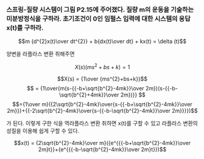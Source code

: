### 스프링-질량 시스템이 그림 P2.15에 주어졌다. 질량 m의 운동을 기술하는 미분방정식을 구하라. 초기조건이 0인 임펄스 입력에 대한 시스템의 응답 x(t)를 구하라.

$$m {d^{2}x(t)\over dt^{2}} + b{dx(t)\over dt} + kx(t) = \delta (t)$$

양변을 라플라스 변환 취해주면  

$$X(s)(ms^{2}+bs+k)=1$$

$$X(s) = {1\over {ms^{2}+bs+k}}$$
$$ = {1\over{m(s-{{-b+\sqrt{b^{2}-4mk}}\over 2m})(s-{{-b-\sqrt{b^{2}+4mk}}\over 2m})}} $$
$$={1\over m}({2\sqrt{b^{2}-4mk}\over{s-{{-b+\sqrt{b^{2}-4mk}}\over 2m}}}+{{-2\sqrt{b^{2}-4mk}\over{s-{{-b-\sqrt{b^{2}-4mk}}\over 2m}}}})$$

가 된다. 이렇게 구한 식을 역라플라스 변환 취하면 x(t)를 구할 수 있고 라플라스 변환의 성질을 이용해 쉽게 구할 수 있다.

$$x(t) = {2\sqrt{b^{2}-4mk}\over m}({e^{{{-b+\sqrt{b^{2}-4mk}}\over 2m}t}}+{e^{{{-b-\sqrt{b^{2}-4mk}}\over 2m}t}})$$
